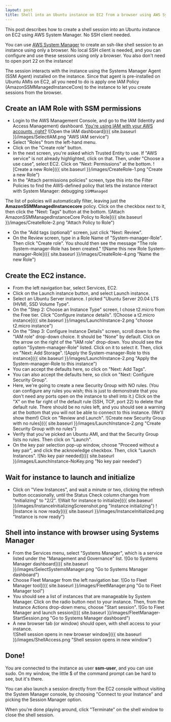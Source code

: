 ```yaml
---
layout: post
title: Shell into an Ubuntu instance on EC2 from a browser using AWS System Manager
---
```

This post describes how to create a shell session into an Ubuntu instance on EC2 using AWS System Manager. No SSH client needed.

You can use [AWS System Manager](https://aws.amazon.com/systems-manager/) to create an ssh-like shell session to an instance using only a browser. No local SSH client is needed, and you can configure and use these sessions using only a browser. You also don't need to open port 22 on the instance!

The session interacts with the instance using the Systems Manager Agent (SSM Agent) installed on the instance. Since that agent is pre-installed on Ubuntu AMIs on EC2, all you need to do is apply one IAM Policy (AmazonSSMManagedInstanceCore) to the instance to let you create sessions from the browser.

## Create an IAM Role with SSM permissions
* Login to the AWS Management Console, and go to the IAM (Identity and Access Management) dashboard.  [You're using IAM with your AWS accounts, right?](https://docs.aws.amazon.com/IAM/latest/UserGuide/introduction.html)
![Open the IAM dashboard]({{ site.baseurl }}/images/SelectIAM.png "AWS IAM service")
* Select "Roles" from the left-hand menu.
* Click on the "Create role" button.
* In the next screen, you're asked which Trusted Entity to use. If "AWS service" is not already highlighted, click on that.  Then, under "Choose a use case", select EC2. Click on "Next: Permissions" at the bottom.
![Create a new Role]({{ site.baseurl }}/images/CreateRole-1.png "Create a new Role")
* In the "Attach permissions policies" screen, type this into the Filter Policies to find the AWS-defined policy that lets the instance interact with System Manager:
 debugging 
  `SSMManaged`
  
The list of policies will automatically filter, leaving just the **AmazonSSMManagedInstancecore** policy. Click on the checkbox next to  it, then click the "Next: Tags" button at the bottom.
![Attach AmazonSSMManagedInstanceCore Policy to Role]({{ site.baseurl }}/images/CreateRole-2.png "Attach Policy to Role")
* On the "Add tags (optional)" screen, just click "Next: Review".
* On the Review screen, type in a Role Name of "System-manager-Role". Then click "Create role". You should then see the message "The role System-manager-Role has been created."
![Name this new Role System-manager-Role]({{ site.baseurl }}/images/CreateRole-4.png "Name the new Role")

## Create the EC2 instance.
* From the left navigation bar, select Services, EC2.
* Click on the Launch instance button, and select Launch instance. 
* Select an Ubuntu Server instance. I picked "Ubuntu Server 20.04 LTS (HVM), SSD Volume Type". 
* On the "Step 2: Choose an Instance Type" screen, I chose t2.micro from the Free tier. Click "Configure instance details".
![Choose a t2.micro instance]({{ site.baseurl }}/images/LaunchInstance-2.png "choose t2.micro instance")
* On the "Step 3: Configure Instance Details" screen, scroll down to the "IAM role" drop-down choice.  It should be "None" by default.  Click on the arrow on the right of the "IAM role" drop-down.  You should see the option "System-manager-Role" listed.  Click on it to select it.  Then, click on "Next: Add Storage".
![Apply the System-manager-Role to this instance]({{ site.baseurl }}/images/LaunchInstance-2.png "Apply the System-manager-Role to this instance")
* You can accept the defaults here, so click on "Next: Add Tags".
* You can also accept the defaults here, so click on "Next: Configure Security Group".
* Here, we're going to create a new Security Group with NO rules. (You can configure any rules you wish; this is just to demonstrate that you don't need any ports open on the instance to shell into it.) Click on the "X" on the far right of the default rule (SSH, TCP, port 22) to delete that default rule.  There should be no rules left, and you should see a warning at the bottom that you will not be able to connect to this instance.  (We'll show them!)  Click on "Review and Launch".
![Create new Security Group with no rules]({{ site.baseurl }}/images/LaunchInstance-2.png "Create Security Group with no rules")
* Verify that you've picked an Ubuntu AMI, and that the Security Group lists no rules.  Then click on "Launch".
* On the key pair selection pop-up window, choose "Proceed without a key pair", and click the acknowledge checkbox.  Then, click "Launch Instances".
![No key pair needed]({{ site.baseurl }}/images/LaunchInstance-NoKey.png "No key pair needed")

## Wait for instance to launch and initialize
* Click on "View Instances", and wait a minute or two, clicking the refresh button occasionally, until the Status Check column changes from "Initializing" to "2/2".
![Wait for instance to initialize]({{ site.baseurl }}/images/InstanceInitializingScreenshot.png "Instance initializing")
![Instance is now ready]({{ site.baseurl }}/images/InstanceInitialized.png "Instance is now ready")

## Shell into instance with browser using Systems Manager
* From the Services menu, select "Systems Manager", which is a service listed under the "Management and Governance" list.
![Go to Systems Manager dashboard]({{ site.baseurl }}/images/SelectSystemsManager.png "Go to Systems Manager dashboard")
* Choose Fleet Manager from the left navigation bar.
![Go to Fleet Manager tool]({{ site.baseurl }}/images/FleetManager.png "Go to Fleet Manager tool")
* You should see a list of instances that are manageable by System Manager. Click on the radio button next to your instance.  Then, from the Instance Actions drop-down menu, choose "Start session".
![Go to Fleet Manager and launch session]({{ site.baseurl }}/images/FleetManager-StartSession.png "Go to Systems Manager dashboard")
* A new browser tab (or window) should open, with shell access to your instance.  
![Shell session opens in new browser window]({{ site.baseurl }}/images/ShellAccess.png "Shell session opens in new window")

## Done!
You are connected to the instance as user **ssm-user**, and you can use sudo. On my window, the little $ of the command prompt can be hard to see, but it's there.

You can also launch a session directly from the EC2 console without visiting the System Manager console, by choosing "Connect to your Instance" and picking the Session Manager option. 

When you're done playing around, click "Terminate" on the shell window to close the shell session.
